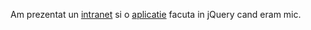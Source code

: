 Am prezentat un [intranet](https://github.com/infoeducatie/intranet.infoeducatie.ro) si o [aplicatie](https://github.com/palcu/twoColumnQuestions) facuta in jQuery cand eram mic.
